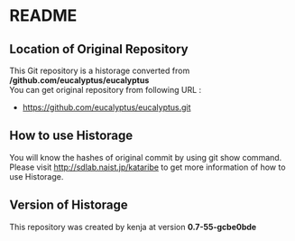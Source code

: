 # README
## Location of Original Repository
This Git repository is a historage converted from **/github.com/eucalyptus/eucalyptus**  
You can get original repository from following URL :

- https://github.com/eucalyptus/eucalyptus.git

## How to use Historage
You will know the hashes of original commit by using git show command.  
Please visit <http://sdlab.naist.jp/kataribe> to get more information of how to use Historage.

## Version of Historage
This repository was created by kenja at version **0.7-55-gcbe0bde**
